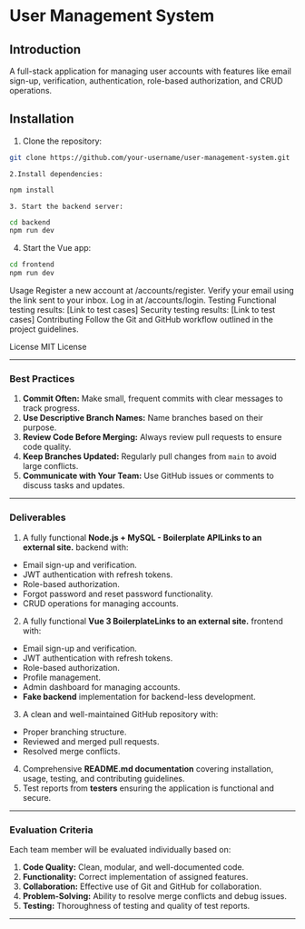 # User Management System
## Introduction
A full-stack application for managing user accounts with features like email sign-up, verification, authentication, role-based authorization, and CRUD operations.
## Installation
   1. Clone the repository:
```bash
git clone https://github.com/your-username/user-management-system.git
```

    2.Install dependencies:
```bash
npm install
```

    3. Start the backend server:
```bash
cd backend
npm run dev
```
4. Start the Vue app:
```bash
cd frontend
npm run dev
```
Usage
Register a new account at /accounts/register.
Verify your email using the link sent to your inbox.
Log in at /accounts/login.
Testing
Functional testing results: [Link to test cases]
Security testing results: [Link to test cases]
Contributing
Follow the Git and GitHub workflow outlined in the project guidelines.

License
MIT License

---
### **Best Practices**
1. **Commit Often:** Make small, frequent commits with clear messages to track progress.
2. **Use Descriptive Branch Names:** Name branches based on their purpose.
3. **Review Code Before Merging:** Always review pull requests to ensure code quality.
4. **Keep Branches Updated:** Regularly pull changes from `main` to avoid large conflicts.
5. **Communicate with Your Team:** Use GitHub issues or comments to discuss tasks and updates.
---
### **Deliverables**
1. A fully functional **Node.js + MySQL - Boilerplate APILinks to an external site.** backend with:
- Email sign-up and verification.
- JWT authentication with refresh tokens.
- Role-based authorization.
- Forgot password and reset password functionality.
- CRUD operations for managing accounts.
2. A fully functional **Vue 3 BoilerplateLinks to an external site.** frontend with:
- Email sign-up and verification.
- JWT authentication with refresh tokens.
- Role-based authorization.
- Profile management.
- Admin dashboard for managing accounts.
- **Fake backend** implementation for backend-less development.
3. A clean and well-maintained GitHub repository with:
- Proper branching structure.
- Reviewed and merged pull requests.
- Resolved merge conflicts.
4. Comprehensive **README.md documentation** covering installation, usage, testing, and contributing guidelines.
5. Test reports from **testers** ensuring the application is functional and secure.
---
### **Evaluation Criteria**
Each team member will be evaluated individually based on:
1. **Code Quality:** Clean, modular, and well-documented code.
2. **Functionality:** Correct implementation of assigned features.
3. **Collaboration:** Effective use of Git and GitHub for collaboration.
4. **Problem-Solving:** Ability to resolve merge conflicts and debug issues.
5. **Testing:** Thoroughness of testing and quality of test reports.
---